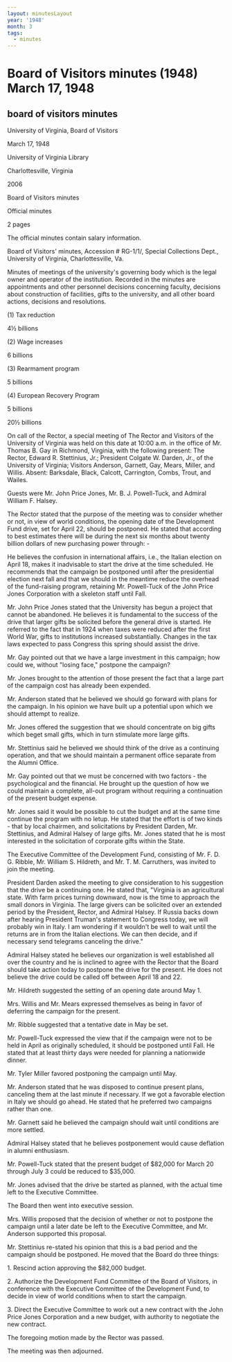 ```yaml
---
layout: minutesLayout
year: '1948'
month: 3
tags:
  - minutes
---
```

Board of Visitors minutes (1948) March 17, 1948
===============================================

board of visitors minutes
-------------------------

University of Virginia, Board of Visitors

March 17, 1948

University of Virginia Library

Charlottesville, Virginia

2006

Board of Visitors minutes

Official minutes

2 pages

The official minutes contain salary information.

Board of Visitors' minutes, Accession # RG-1/1/, Special Collections Dept., University of Virginia, Charlottesville, Va.

Minutes of meetings of the university's governing body which is the legal owner and operator of the institution. Recorded in the minutes are appointments and other personnel decisions concerning faculty, decisions about construction of facilities, gifts to the university, and all other board actions, decisions and resolutions.

(1) Tax reduction

4½ billions

(2) Wage increases

6 billions

(3) Rearmament program

5 billions

(4) European Recovery Program

5 billions

20½ billions

On call of the Rector, a special meeting of The Rector and Visitors of the University of Virginia was held on this date at 10:00 a.m. in the office of Mr. Thomas B. Gay in Richmond, Virginia, with the following present: The Rector, Edward R. Stettinius, Jr.; President Colgate W. Darden, Jr., of the University of Virginia; Visitors Anderson, Garnett, Gay, Mears, Miller, and Willis. Absent: Barksdale, Black, Calcott, Carrington, Combs, Trout, and Wailes.

Guests were Mr. John Price Jones, Mr. B. J. Powell-Tuck, and Admiral William F. Halsey.

The Rector stated that the purpose of the meeting was to consider whether or not, in view of world conditions, the opening date of the Development Fund drive, set for April 22, should be postponed. He stated that according to best estimates there will be during the next six months about twenty billion dollars of new purchasing power through: -

He believes the confusion in international affairs, i.e., the Italian election on April 18, makes it inadvisable to start the drive at the time scheduled. He recommends that the campaign be postponed until after the presidential election next fall and that we should in the meantime reduce the overhead of the fund-raising program, retaining Mr. Powell-Tuck of the John Price Jones Corporation with a skeleton staff until Fall.

Mr. John Price Jones stated that the University has begun a project that cannot be abandoned. He believes it is fundamental to the success of the drive that larger gifts be solicited before the general drive is started. He referred to the fact that in 1924 when taxes were reduced after the first World War, gifts to institutions increased substantially. Changes in the tax laws expected to pass Congress this spring should assist the drive.

Mr. Gay pointed out that we have a large investment in this campaign; how could we, without "losing face," postpone the campaign?

Mr. Jones brought to the attention of those present the fact that a large part of the campaign cost has already been expended.

Mr. Anderson stated that he believed we should go forward with plans for the campaign. In his opinion we have built up a potential upon which we should attempt to realize.

Mr. Jones offered the suggestion that we should concentrate on big gifts which beget small gifts, which in turn stimulate more large gifts.

Mr. Stettinius said he believed we should think of the drive as a continuing operation, and that we should maintain a permanent office separate from the Alumni Office.

Mr. Gay pointed out that we must be concerned with two factors - the psychological and the financial. He brought up the question of how we could maintain a complete, all-out program without requiring a continuation of the present budget expense.

Mr. Jones said it would be possible to cut the budget and at the same time continue the program with no letup. He stated that the effort is of two kinds - that by local chairmen, and solicitations by President Darden, Mr. Stettinius, and Admiral Halsey of large gifts. Mr. Jones stated that he is most interested in the solicitation of corporate gifts within the State.

The Executive Committee of the Development Fund, consisting of Mr. F. D. G. Ribble, Mr. William S. Hildreth, and Mr. T. M. Carruthers, was invited to join the meeting.

President Darden asked the meeting to give consideration to his suggestion that the drive be a continuing one. He stated that, "Virginia is an agricultural state. With farm prices turning downward, now is the time to approach the small donors in Virginia. The large givers can be solicited over an extended period by the President, Rector, and Admiral Halsey. If Russia backs down after hearing President Truman's statement to Congress today, we will probably win in Italy. I am wondering if it wouldn't be well to wait until the returns are in from the Italian elections. We can then decide, and if necessary send telegrams canceling the drive."

Admiral Halsey stated he believes our organization is well established all over the country and he is inclined to agree with the Rector that the Board should take action today to postpone the drive for the present. He does not believe the drive could be called off between April 18 and 22.

Mr. Hildreth suggested the setting of an opening date around May 1.

Mrs. Willis and Mr. Mears expressed themselves as being in favor of deferring the campaign for the present.

Mr. Ribble suggested that a tentative date in May be set.

Mr. Powell-Tuck expressed the view that if the campaign were not to be held in April as originally scheduled, it should be postponed until Fall. He stated that at least thirty days were needed for planning a nationwide dinner.

Mr. Tyler Miller favored postponing the campaign until May.

Mr. Anderson stated that he was disposed to continue present plans, canceling them at the last minute if necessary. If we got a favorable election in Italy we should go ahead. He stated that he preferred two campaigns rather than one.

Mr. Garnett said he believed the campaign should wait until conditions are more settled.

Admiral Halsey stated that he believes postponement would cause deflation in alumni enthusiasm.

Mr. Powell-Tuck stated that the present budget of $82,000 for March 20 through July 3 could be reduced to $35,000.

Mr. Jones advised that the drive be started as planned, with the actual time left to the Executive Committee.

The Board then went into executive session.

Mrs. Willis proposed that the decision of whether or not to postpone the campaign until a later date be left to the Executive Committee, and Mr. Anderson supported this proposal.

Mr. Stettinius re-stated his opinion that this is a bad period and the campaign should be postponed. He moved that the Board do three things:

1\. Rescind action approving the $82,000 budget.

2\. Authorize the Development Fund Committee of the Board of Visitors, in conference with the Executive Committee of the Development Fund, to decide in view of world conditions when to start the campaign.

3\. Direct the Executive Committee to work out a new contract with the John Price Jones Corporation and a new budget, with authority to negotiate the new contract.

The foregoing motion made by the Rector was passed.

The meeting was then adjourned.
